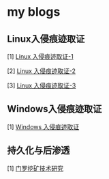 # my blogs



## Linux入侵痕迹取证

\[1] [Linux 入侵痕迹取证-1](./Linux取证-(1).md)

\[2] [Linux 入侵痕迹取证-2](./Linux取证-(2).md)

\[3] [Linux 入侵痕迹取证-3](./Linux取证-(3).md)

## Windows入侵痕迹取证

\[1] [Windows 入侵痕迹取证](./Windows取证.md)

## 持久化与后渗透

\[1] [门罗挖矿技术研究](./monero挖矿研究.md)


